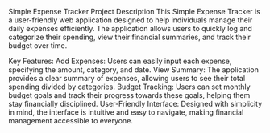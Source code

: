 Simple Expense Tracker
Project Description
This Simple Expense Tracker is a user-friendly web application designed to help individuals manage their daily expenses efficiently. The application allows users to quickly log and categorize their spending, view their financial summaries, and track their budget over time.

Key Features:
Add Expenses: Users can easily input each expense, specifying the amount, category, and date.
View Summary: The application provides a clear summary of expenses, allowing users to see their total spending divided by categories.
Budget Tracking: Users can set monthly budget goals and track their progress towards these goals, helping them stay financially disciplined.
User-Friendly Interface: Designed with simplicity in mind, the interface is intuitive and easy to navigate, making financial management accessible to everyone.
